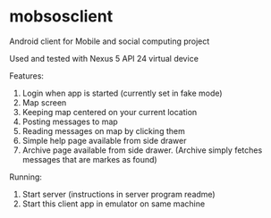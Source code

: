 # mobsosclient
Android client for Mobile and social computing project

Used and tested with Nexus 5 API 24 virtual device

Features:
1. Login when app is started (currently set in fake mode)
2. Map screen
3. Keeping map centered on your current location
4. Posting messages to map
5. Reading messages on map by clicking them
6. Simple help page available from side drawer
7. Archive page available from side drawer. (Archive simply fetches messages that are markes as found)

Running:
1. Start server (instructions in server program readme)
2. Start this client app in emulator on same machine
